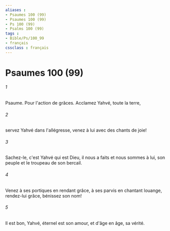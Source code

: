 ```yaml
---
aliases : 
- Psaumes 100 (99)
- Psaumes 100 (99)
- Ps 100 (99)
- Psalms 100 (99)
tags : 
- Bible/Ps/100_99
- français
cssclass : français
---
```


# Psaumes 100 (99)

###### 1
Psaume. Pour l'action de grâces. Acclamez Yahvé, toute la terre,
###### 2
servez Yahvé dans l'allégresse, venez à lui avec des chants de joie!
###### 3
Sachez-le, c'est Yahvé qui est Dieu, il nous a faits et nous sommes à lui, son peuple et le troupeau de son bercail.
###### 4
Venez à ses portiques en rendant grâce, à ses parvis en chantant louange, rendez-lui grâce, bénissez son nom!
###### 5
Il est bon, Yahvé, éternel est son amour, et d'âge en âge, sa vérité.
